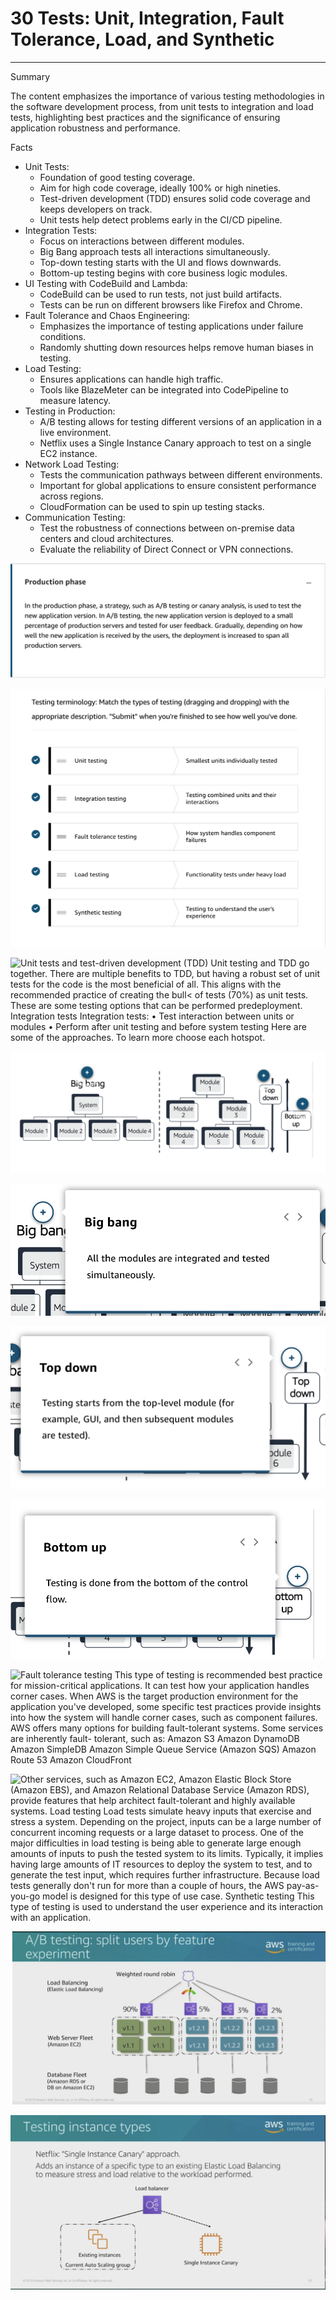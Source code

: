 # 30 Tests: Unit, Integration, Fault Tolerance, Load, and Synthetic



---

Summary

The content emphasizes the importance of various testing methodologies in the software development process, from unit tests to integration and load tests, highlighting best practices and the significance of ensuring application robustness and performance.

Facts

- Unit Tests:
  - Foundation of good testing coverage.
  - Aim for high code coverage, ideally 100% or high nineties.
  - Test-driven development (TDD) ensures solid code coverage and keeps developers on track.
  - Unit tests help detect problems early in the CI/CD pipeline.
- Integration Tests:
  - Focus on interactions between different modules.
  - Big Bang approach tests all interactions simultaneously.
  - Top-down testing starts with the UI and flows downwards.
  - Bottom-up testing begins with core business logic modules.
- UI Testing with CodeBuild and Lambda:
  - CodeBuild can be used to run tests, not just build artifacts.
  - Tests can be run on different browsers like Firefox and Chrome.
- Fault Tolerance and Chaos Engineering:
  - Emphasizes the importance of testing applications under failure conditions.
  - Randomly shutting down resources helps remove human biases in testing.
- Load Testing:
  - Ensures applications can handle high traffic.
  - Tools like BlazeMeter can be integrated into CodePipeline to measure latency.
- Testing in Production:
  - A/B testing allows for testing different versions of an application in a live environment.
  - Netflix uses a Single Instance Canary approach to test on a single EC2 instance.
- Network Load Testing:
  - Tests the communication pathways between different environments.
  - Important for global applications to ensure consistent performance across regions.
  - CloudFormation can be used to spin up testing stacks.
- Communication Testing:
  - Test the robustness of connections between on-premise data centers and cloud architectures.
  - Evaluate the reliability of Direct Connect or VPN connections.





![Production phase In the production phase, a strategy, such as A/B testing or canary analysis, is used to test the new application version. In A/B testing, the new application version is deployed to a small percentage of production servers and tested for user feedback. Gradually, depending on how well the new application is received by the users, the deployment is increased to span all production servers. ](../../../media/AWS-DevOps-Module-9-30-Tests--Unit,-Integration,-Fault-Tolerance,-Load,-and-Synthetic-image1.png)



![Testing terminology: Match the types of testing (dragging and dropping) with the appropriate description. "Submit" when you're finished to see how well you've done. Unit testing Integration testing Fault tolerance testing Load testing Synthetic testing Smallest units individually tested Testing combined units and their interactions How system handles component failures Functionality tests under heavy load Testing to understand the user's experience ](../../../media/AWS-DevOps-Module-9-30-Tests--Unit,-Integration,-Fault-Tolerance,-Load,-and-Synthetic-image2.png)



![Unit tests and test-driven development (TDD) Unit testing and TDD go together. There are multiple benefits to TDD, but having a robust set of unit tests for the code is the most beneficial of all. This aligns with the recommended practice of creating the bull< of tests (70%) as unit tests. These are some testing options that can be performed predeployment. Integration tests Integration tests: • Test interaction between units or modules • Perform after unit testing and before system testing Here are some of the approaches. To learn more choose each hotspot. ](../../../media/AWS-DevOps-Module-9-30-Tests--Unit,-Integration,-Fault-Tolerance,-Load,-and-Synthetic-image3.png)



![ك لك ك dn و30(ل !do lnp0lAlö 6ueq 38 ](../../../media/AWS-DevOps-Module-9-30-Tests--Unit,-Integration,-Fault-Tolerance,-Load,-and-Synthetic-image4.png)



![Big ban System dule 2 Big bang All the modules are integrated and tested simultaneously. ](../../../media/AWS-DevOps-Module-9-30-Tests--Unit,-Integration,-Fault-Tolerance,-Load,-and-Synthetic-image5.png)



![Top down Testing starts from the top-level module (for example, GUI, and then subsequent modules are tested). Top down dule 6 ](../../../media/AWS-DevOps-Module-9-30-Tests--Unit,-Integration,-Fault-Tolerance,-Load,-and-Synthetic-image6.png)



![Bottom up Testing is done from the bottom of the control flow. ttom up ](../../../media/AWS-DevOps-Module-9-30-Tests--Unit,-Integration,-Fault-Tolerance,-Load,-and-Synthetic-image7.png)



![Fault tolerance testing This type of testing is recommended best practice for mission-critical applications. It can test how your application handles corner cases. When AWS is the target production environment for the application you've developed, some specific test practices provide insights into how the system will handle corner cases, such as component failures. AWS offers many options for building fault-tolerant systems. Some services are inherently fault- tolerant, such as: Amazon S3 Amazon DynamoDB Amazon SimpleDB Amazon Simple Queue Service (Amazon SQS) Amazon Route 53 Amazon CloudFront ](../../../media/AWS-DevOps-Module-9-30-Tests--Unit,-Integration,-Fault-Tolerance,-Load,-and-Synthetic-image8.png)



![Other services, such as Amazon EC2, Amazon Elastic Block Store (Amazon EBS), and Amazon Relational Database Service (Amazon RDS), provide features that help architect fault-tolerant and highly available systems. Load testing Load tests simulate heavy inputs that exercise and stress a system. Depending on the project, inputs can be a large number of concurrent incoming requests or a large dataset to process. One of the major difficulties in load testing is being able to generate large enough amounts of inputs to push the tested system to its limits. Typically, it implies having large amounts of IT resources to deploy the system to test, and to generate the test input, which requires further infrastructure. Because load tests generally don't run for more than a couple of hours, the AWS pay-as-you-go model is designed for this type of use case. Synthetic testing This type of testing is used to understand the user experience and its interaction with an application. ](../../../media/AWS-DevOps-Module-9-30-Tests--Unit,-Integration,-Fault-Tolerance,-Load,-and-Synthetic-image9.png)









![A/B testing: split users by feature experiment Load Balancing (Elastic Load Balancing) Web Server Fleet (Amazon EC2) Database Fleet (Amazon RDS or DB on Amazon EC2) Weighted round robin 90% VI.I vl.l VI .2.1 VI .2.1 VI .2.2 VI .2.2 training and certification VI .23 VI .2.3 ](../../../media/AWS-DevOps-Module-9-30-Tests--Unit,-Integration,-Fault-Tolerance,-Load,-and-Synthetic-image10.png)









![Testing instance types Netflix: "Single Instance Canary" approach. Adds an instance of a specific type to an existing Elastic Load Balancing to measure stress and load relative to the workload performed. Load balancer training and -1 certification Existing instances Current Auto Scaling group Single Instance Canary ](../../../media/AWS-DevOps-Module-9-30-Tests--Unit,-Integration,-Fault-Tolerance,-Load,-and-Synthetic-image11.png)













